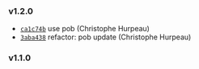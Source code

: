 ### v1.2.0

- [`ca1c74b`](https://github.com/nightingalejs/nightingale-raw-formatter/commit/ca1c74bb0a6bb8ecd2bcf67ef1efbf64df011b1e) use pob (Christophe Hurpeau)
- [`3aba438`](https://github.com/nightingalejs/nightingale-raw-formatter/commit/3aba43812ec61cb232e816f0ebfc1147b0558351) refactor: pob update (Christophe Hurpeau)

### v1.1.0
